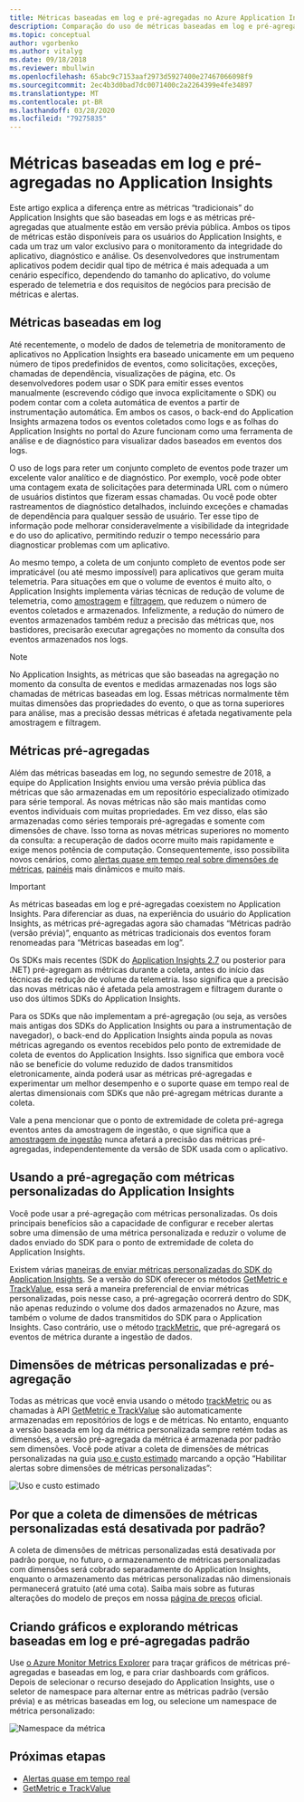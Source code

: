 ```yaml
---
title: Métricas baseadas em log e pré-agregadas no Azure Application Insights | Microsoft Docs
description: Comparação do uso de métricas baseadas em log e pré-agregadas no Azure Application Insights
ms.topic: conceptual
author: vgorbenko
ms.author: vitalyg
ms.date: 09/18/2018
ms.reviewer: mbullwin
ms.openlocfilehash: 65abc9c7153aaf2973d5927400e27467066098f9
ms.sourcegitcommit: 2ec4b3d0bad7dc0071400c2a2264399e4fe34897
ms.translationtype: MT
ms.contentlocale: pt-BR
ms.lasthandoff: 03/28/2020
ms.locfileid: "79275835"
---
```

# <a name="log-based-and-pre-aggregated-metrics-in-application-insights"></a>Métricas baseadas em log e pré-agregadas no Application Insights

Este artigo explica a diferença entre as métricas “tradicionais” do Application Insights que são baseadas em logs e as métricas pré-agregadas que atualmente estão em versão prévia pública. Ambos os tipos de métricas estão disponíveis para os usuários do Application Insights, e cada um traz um valor exclusivo para o monitoramento da integridade do aplicativo, diagnóstico e análise. Os desenvolvedores que instrumentam aplicativos podem decidir qual tipo de métrica é mais adequada a um cenário específico, dependendo do tamanho do aplicativo, do volume esperado de telemetria e dos requisitos de negócios para precisão de métricas e alertas.

## <a name="log-based-metrics"></a>Métricas baseadas em log

Até recentemente, o modelo de dados de telemetria de monitoramento de aplicativos no Application Insights era baseado unicamente em um pequeno número de tipos predefinidos de eventos, como solicitações, exceções, chamadas de dependência, visualizações de página, etc. Os desenvolvedores podem usar o SDK para emitir esses eventos manualmente (escrevendo código que invoca explicitamente o SDK) ou podem contar com a coleta automática de eventos a partir de instrumentação automática. Em ambos os casos, o back-end do Application Insights armazena todos os eventos coletados como logs e as folhas do Application Insights no portal do Azure funcionam como uma ferramenta de análise e de diagnóstico para visualizar dados baseados em eventos dos logs.

O uso de logs para reter um conjunto completo de eventos pode trazer um excelente valor analítico e de diagnóstico. Por exemplo, você pode obter uma contagem exata de solicitações para determinada URL com o número de usuários distintos que fizeram essas chamadas. Ou você pode obter rastreamentos de diagnóstico detalhados, incluindo exceções e chamadas de dependência para qualquer sessão de usuário. Ter esse tipo de informação pode melhorar consideravelmente a visibilidade da integridade e do uso do aplicativo, permitindo reduzir o tempo necessário para diagnosticar problemas com um aplicativo. 

Ao mesmo tempo, a coleta de um conjunto completo de eventos pode ser impraticável (ou até mesmo impossível) para aplicativos que geram muita telemetria. Para situações em que o volume de eventos é muito alto, o Application Insights implementa várias técnicas de redução de volume de telemetria, como [amostragem](https://docs.microsoft.com/azure/application-insights/app-insights-sampling) e [filtragem](https://docs.microsoft.com/azure/application-insights/app-insights-api-filtering-sampling), que reduzem o número de eventos coletados e armazenados. Infelizmente, a redução do número de eventos armazenados também reduz a precisão das métricas que, nos bastidores, precisarão executar agregações no momento da consulta dos eventos armazenados nos logs.

> [!NOTE]
> No Application Insights, as métricas que são baseadas na agregação no momento da consulta de eventos e medidas armazenadas nos logs são chamadas de métricas baseadas em log. Essas métricas normalmente têm muitas dimensões das propriedades do evento, o que as torna superiores para análise, mas a precisão dessas métricas é afetada negativamente pela amostragem e filtragem.

## <a name="pre-aggregated-metrics"></a>Métricas pré-agregadas

Além das métricas baseadas em log, no segundo semestre de 2018, a equipe do Application Insights enviou uma versão prévia pública das métricas que são armazenadas em um repositório especializado otimizado para série temporal. As novas métricas não são mais mantidas como eventos individuais com muitas propriedades. Em vez disso, elas são armazenadas como séries temporais pré-agregadas e somente com dimensões de chave. Isso torna as novas métricas superiores no momento da consulta: a recuperação de dados ocorre muito mais rapidamente e exige menos potência de computação. Consequentemente, isso possibilita novos cenários, como [alertas quase em tempo real sobre dimensões de métricas](https://docs.microsoft.com/azure/monitoring-and-diagnostics/monitoring-near-real-time-metric-alerts), [painéis](https://docs.microsoft.com/azure/azure-monitor/app/overview-dashboard) mais dinâmicos e muito mais.

> [!IMPORTANT]
> As métricas baseadas em log e pré-agregadas coexistem no Application Insights. Para diferenciar as duas, na experiência do usuário do Application Insights, as métricas pré-agregadas agora são chamadas “Métricas padrão (versão prévia)”, enquanto as métricas tradicionais dos eventos foram renomeadas para “Métricas baseadas em log”.

Os SDKs mais recentes (SDK do [Application Insights 2.7](https://www.nuget.org/packages/Microsoft.ApplicationInsights/2.7.2) ou posterior para .NET) pré-agregam as métricas durante a coleta, antes do início das técnicas de redução de volume da telemetria. Isso significa que a precisão das novas métricas não é afetada pela amostragem e filtragem durante o uso dos últimos SDKs do Application Insights.

Para os SDKs que não implementam a pré-agregação (ou seja, as versões mais antigas dos SDKs do Application Insights ou para a instrumentação de navegador), o back-end do Application Insights ainda popula as novas métricas agregando os eventos recebidos pelo ponto de extremidade de coleta de eventos do Application Insights. Isso significa que embora você não se beneficie do volume reduzido de dados transmitidos eletronicamente, ainda poderá usar as métricas pré-agregadas e experimentar um melhor desempenho e o suporte quase em tempo real de alertas dimensionais com SDKs que não pré-agregam métricas durante a coleta.

Vale a pena mencionar que o ponto de extremidade de coleta pré-agrega eventos antes da amostragem de ingestão, o que significa que a [amostragem de ingestão](https://docs.microsoft.com/azure/application-insights/app-insights-sampling) nunca afetará a precisão das métricas pré-agregadas, independentemente da versão de SDK usada com o aplicativo.  

## <a name="using-pre-aggregation-with-application-insights-custom-metrics"></a>Usando a pré-agregação com métricas personalizadas do Application Insights

Você pode usar a pré-agregação com métricas personalizadas. Os dois principais benefícios são a capacidade de configurar e receber alertas sobre uma dimensão de uma métrica personalizada e reduzir o volume de dados enviado do SDK para o ponto de extremidade de coleta do Application Insights.

Existem várias [maneiras de enviar métricas personalizadas do SDK do Application Insights](https://docs.microsoft.com/azure/application-insights/app-insights-api-custom-events-metrics). Se a versão do SDK oferecer os métodos [GetMetric e TrackValue](https://docs.microsoft.com/azure/application-insights/app-insights-api-custom-events-metrics#getmetric), essa será a maneira preferencial de enviar métricas personalizadas, pois nesse caso, a pré-agregação ocorrerá dentro do SDK, não apenas reduzindo o volume dos dados armazenados no Azure, mas também o volume de dados transmitidos do SDK para o Application Insights. Caso contrário, use o método [trackMetric](https://docs.microsoft.com/azure/application-insights/app-insights-api-custom-events-metrics#trackmetric), que pré-agregará os eventos de métrica durante a ingestão de dados.

## <a name="custom-metrics-dimensions-and-pre-aggregation"></a>Dimensões de métricas personalizadas e pré-agregação

Todas as métricas que você envia usando o método [trackMetric](https://docs.microsoft.com/azure/application-insights/app-insights-api-custom-events-metrics#trackmetric) ou as chamadas à API [GetMetric e TrackValue](https://docs.microsoft.com/azure/application-insights/app-insights-api-custom-events-metrics#getmetric) são automaticamente armazenadas em repositórios de logs e de métricas. No entanto, enquanto a versão baseada em log da métrica personalizada sempre retém todas as dimensões, a versão pré-agregada da métrica é armazenada por padrão sem dimensões. Você pode ativar a coleta de dimensões de métricas personalizadas na guia [uso e custo estimado](https://docs.microsoft.com/azure/application-insights/app-insights-pricing) marcando a opção “Habilitar alertas sobre dimensões de métricas personalizadas”: 

![Uso e custo estimado](./media/pre-aggregated-metrics-log-metrics/001-cost.png)

## <a name="why-is-collection-of-custom-metrics-dimensions-turned-off-by-default"></a>Por que a coleta de dimensões de métricas personalizadas está desativada por padrão?

A coleta de dimensões de métricas personalizadas está desativada por padrão porque, no futuro, o armazenamento de métricas personalizadas com dimensões será cobrado separadamente do Application Insights, enquanto o armazenamento das métricas personalizadas não dimensionais permanecerá gratuito (até uma cota). Saiba mais sobre as futuras alterações do modelo de preços em nossa [página de preços](https://azure.microsoft.com/pricing/details/monitor/) oficial.

## <a name="creating-charts-and-exploring-log-based-and-standard-pre-aggregated-metrics"></a>Criando gráficos e explorando métricas baseadas em log e pré-agregadas padrão

Use [o Azure Monitor Metrics Explorer](../platform/metrics-getting-started.md) para traçar gráficos de métricas pré-agregadas e baseadas em log, e para criar dashboards com gráficos. Depois de selecionar o recurso desejado do Application Insights, use o seletor de namespace para alternar entre as métricas padrão (versão prévia) e as métricas baseadas em log, ou selecione um namespace de métrica personalizado:

![Namespace da métrica](./media/pre-aggregated-metrics-log-metrics/002-metric-namespace.png)

## <a name="next-steps"></a>Próximas etapas

* [Alertas quase em tempo real](https://docs.microsoft.com/azure/monitoring-and-diagnostics/monitoring-near-real-time-metric-alerts)
* [GetMetric e TrackValue](https://docs.microsoft.com/azure/application-insights/app-insights-api-custom-events-metrics#getmetric)

